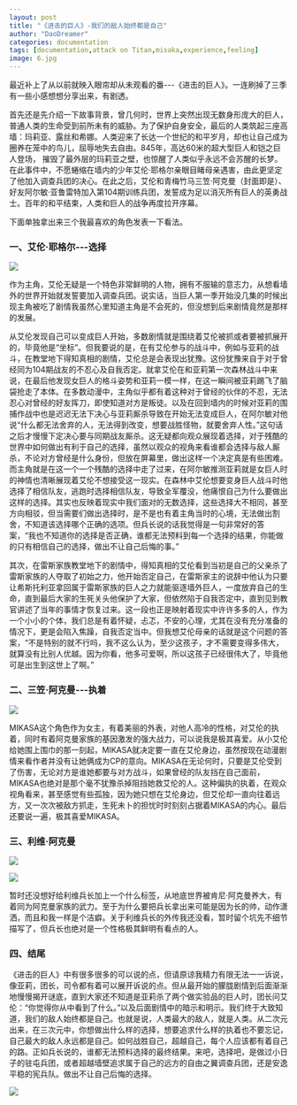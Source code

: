 ```yaml
---
layout: post
title: "《进击的巨人》-我们的敌人始终都是自己"
author: "DaoDreamer"
categories: documentation
tags: [documentation,attack on Titan,misaka,experience,feeling]
image: 6.jpg
---
```

最近补上了从以前就映入眼帘却从未观看的番---《进击的巨人》。一连刷掉了三季有一些小感想想分享出来，有剧透。

首先还是先介绍一下故事背景，曾几何时，世界上突然出现无数身形庞大的巨人，普通人类的生命受到前所未有的威胁。为了保护自身安全，最后的人类筑起三座高墙：玛莉亚、露丝和希娜。人类迎来了长达一个世纪的和平岁月，却也让自己成为圈养在笼中的鸟儿，屈辱地失去自由。845年，高达60米的超大型巨人和铠之巨人登场， 摧毁了最外层的玛莉亚之壁，也惊醒了人类似乎永远不会苏醒的长梦。在此事件中，不愿蜷缩在墙内的少年艾伦·耶格尔亲眼目睹母亲遇害，由此更坚定了他加入调查兵团的决心。在此之后，艾伦和青梅竹马三笠·阿克曼（封面即是）、好友阿尔敏·亚鲁雷特加入第104期训练兵团，发誓成为足以消灭所有巨人的英勇战士。百年的和平结束，人类和巨人的战争再度拉开序幕。

下面单独拿出来三个我最喜欢的角色发表一下看法。

### 一、艾伦·耶格尔---选择

![](https://blog-1257755790.cos.ap-shanghai.myqcloud.com/%E8%89%BE%E4%BC%A6.jpg)

作为主角，艾伦无疑是一个特色非常鲜明的人物，拥有不服输的意志力，从想看墙外的世界开始就发誓要加入调查兵团。说实话，当巨人第一季开始没几集的时候出现主角被吃了剧情我虽然心里知道主角是不会死的，但没想到后来剧情竟然是那样的发展。

从艾伦发现自己可以变成巨人开始，多数剧情就是围绕着艾伦被抓或者要被抓展开的，毕竟他是“坐标”。但我要说的是，在有艾伦参与的战斗中，例如与亚莉的战斗，在教堂地下得知真相的剧情，艾伦总是会表现出犹豫。这份犹豫来自于对于曾经同为104期战友的不忍心及自我否定。就拿艾伦在和亚莉第一次森林战斗中来说，在最后他发现女巨人的格斗姿势和亚莉一模一样，在这一瞬间被亚莉踢飞了脑袋抢走了本体。在多数动漫中，主角似乎都有着这种对于曾经的伙伴的不忍，无法忍心对曾经的好友挥刀，即使知道对方是叛徒。以及在回到墙内的时候对亚莉的围捕作战中也是迟迟无法下决心与亚莉厮杀导致在开始无法变成巨人，在阿尔敏对他说“什么都无法舍弃的人，无法得到改变，想要战胜怪物，就要舍弃人性。”这句话之后才慢慢下定决心要与同期战友厮杀。这无疑都向观众展现着选择，对于残酷的世界中如何做出有利于自己的选择，虽然以观众的视角来看谁都会选择与敌人厮杀，不论对方曾经是什么身份，但放在屏幕里，做出这样一个决定真是有些困难。而主角就是在这一个一个残酷的选择中走了过来，在阿尔敏推测亚莉就是女巨人时的神情也清晰展现着艾伦不想接受这一现实。在森林中艾伦想要变身巨人战斗时他选择了相信队友，逃跑时选择相信队友，导致全军覆没，他痛恨自己为什么要做出这样的选择。其实也反映着现实中我们面对的无数选择，这些选择大不相同，甚至方向相驳，但当需要们做出选择时，是不是也有着主角当时的心境，无法做出割舍，不知道该选择哪个正确的选项。但兵长说的话我觉得是一句非常好的答案，“我也不知道你的选择是否正确，谁都无法预料到每一个选择的结果，你能做的只有相信自己的选择，做出不让自己后悔的事。”

其次，在雷斯家族教堂地下的剧情中，得知真相的艾伦看到当初是自己的父亲杀了雷斯家族的人夺取了初始之力，他开始否定自己，在雷斯家主的说辞中他认为只要让希斯托利亚拿回属于雷斯家族的巨人之力就能驱逐墙外巨人，一度放弃自己的生命，直到最后大家的生死关头他保护了大家，但依然陷于自我否定中，直到见到教官讲述了当年的事情才恢复过来。这一段也正是映射着现实中许许多多的人，作为一个小小的个体，我们总是有着怀疑，忐忑，不安的心理，尤其在没有充分准备的情况下，更是会陷入焦躁，自我否定当中。但我想艾伦母亲的话就是这个问题的答案，“不是特别的就不行吗，我不这么认为，至少这孩子，才不需要变得多伟大，就算没有比别人优越。因为你看，他多可爱啊，所以这孩子已经很伟大了，毕竟他可是出生到这世上了啊。”

### 二、三笠·阿克曼---执着

![](https://blog-1257755790.cos.ap-shanghai.myqcloud.com/mikasa2.jpg)

MIKASA这个角色作为女主，有着美丽的外表，对他人高冷的性格，对艾伦的执着，同时有着阿克曼家族的基因激发的强大战力，可以说我是极其喜爱。从小艾伦给她围上围巾的那一刻起，MIKASA就决定要一直在艾伦身边，虽然按现在动漫剧情来看作者并没有让她俩成为CP的意向。MIKASA在无论何时，只要是艾伦受到了伤害，无论对方是谁她都要与对方战斗，如果曾经的队友挡在自己面前，MIKASA也绝对是那个毫不犹豫杀掉阻挡她救艾伦的人。这种偏执的执着，在观众视角看来，甚至感觉有些孤独，因为她只想在艾伦身边，但艾伦却一直向往着远方，又一次次被敌方抓走，生死未卜的担忧时时刻刻占据着MIKASA的内心。最后还要说一遍，极其喜爱MIKASA。

### 三、利维·阿克曼

![](https://blog-1257755790.cos.ap-shanghai.myqcloud.com/%E5%85%B5%E9%95%BF2.jpg)

![](https://blog-1257755790.cos.ap-shanghai.myqcloud.com/%E5%85%B5%E9%95%BF1.jpg)

暂时还没想好给利维兵长加上一个什么标签，从地底世界被肯尼·阿克曼养大，有着同为阿克曼家族的武力。至于为什么要把兵长拿出来可能是因为长的帅，动作潇洒，而且和我一样是个洁癖。关于利维兵长的外传我还没看，暂时留个坑先不细节描写了，但兵长也绝对是一个性格极其鲜明有看点的人。

### 四、结尾

《进击的巨人》中有很多很多的可以说的点，但请原谅我精力有限无法一一诉说，像亚莉，团长，司令都有着可以展开诉说的点。但从最开始的朦胧剧情到后面渐渐地慢慢揭开谜底，直到大家还不知道是亚莉杀了两个做实验品的巨人时，团长问艾伦：“你觉得你从中看到了什么。”以及后面剧情中的暗示和明示。我们终于大致知道，我们的敌人始终都是自己。也就是说，人类最大的敌人，就是人类。从二次元出来，在三次元中，你想做出什么样的选择，想要追求什么样的执着也不要忘记，自己最大的敌人永远都是自己。如何战胜自己，超越自己，每个人应该都有着自己的路。正如兵长说的，谁都无法预料选择的最终结果。来吧，选择吧，是做过小日子的驻屯兵团，或者超越墙壁追求属于自己的远方的自由之翼调查兵团，还是安逸平稳的宪兵队。做出不让自己后悔的选择。

![](https://blog-1257755790.cos.ap-shanghai.myqcloud.com/%E5%85%B5%E5%9B%A2.jpg)